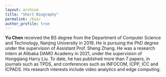 ```yaml
---
layout: archive
title: "Short Biography"
permalink: /bio/
author_profile: true
---
```

**Yu Chen** received the BS degree from the Department of Computer Science and Technology, Nanjing University in 2019. He is pursuing the PhD degree under the supervision of Assistant Prof. Sheng Zhang. He was a research intern at Alibaba DAMO Academy in 2021, under the supervision of Hongqiang Harry Liu. To date, he has published more than 7 papers, in journals such as TPDS, and conferences such as INFOCOM, ICPP, ICC and ICPADS. His research interests include video analytics and edge computing.